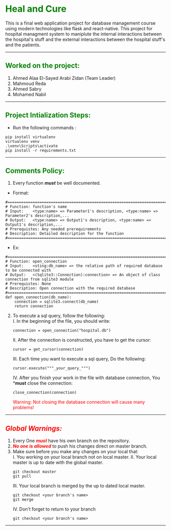 # <span style="color: green">Heal and Cure</span>
This is a final web application project for database management course using modern technologies like flask and react-native. This project for hospital managment system to maniplute the internal interactions between the hospital's stuff and the external interactions between the hospital stuff's and the patients.
- - -
## <span style="color: green">Worked on the project:</span>
1. Ahmed Alaa El-Sayed Arabi Zidan (Team Leader)
2. Mahmoud Reda
3. Ahmed Sabry
4. Mohamed Nabil
- - -
## <span style="color: green">Project Intialization Steps:</span>
- Run the following commands :
```
pip install virtualenv
virtualenv venv
.\venv\Scripts\activate
pip install -r requirements.txt
```
- - -
## <span style="color: green">Comments Policy:</span>
1. Every function ***must*** be well documented. <br>
- Format:
```
#===================================================================================================
# Function: function's name
# Input:    <type:name> => Parameter1's description, <type:name> => Parameter2's description,...
# Output:   <type:name> => Output1's description, <type:name> => Output1's description,...
# Prerequistes: Any needed prerequirements
# Description: Detailed description for the function
#===================================================================================================
```
- Ex:
```
#===================================================================================================
# Function: open_connection
# Input:    <sting:db_name> => the relative path of required database to be connected with
# Output:   <(Sqlite3::Connection):connection> => An object of class connection from sqlite3 module
# Prerequistes: None
# Description: Open connection with the required database
#===================================================================================================
def open_connection(db_name):
    connection = sqlite3.connect(db_name)
    return connection
```
2. To execute a sql query, follow the following:<br>
    I. In the beginning of the file, you should write:<br>
    ```
    connection = open_connection("hospital.db")
    ```
    II. After the connection is constructed, you have to get the cursor:<br>
    ```
    cursor = get_cursor(connection)
    ```
    III. Each time you want to execute a sql query, Do the following:
    ```
    cursor.execute("""_your_query_""")
    ```

    IV. After you finish your work in the file with database connection, You ***must** close the connection:
    ```
    close_connection(connection)
    ```
    <span style="color: red">Warning: Not closing the database connection will cause many problems!</span>
- - -
## <span style="color: red">***Global Warnings:***</span>
1. Every One <span style="color: red">***must***</span> have his own branch on the repository.
2. <span style="color: red">***No one is allowed***</span> to push his changes direct on master branch.
3. Make sure before you make any changes on your local that:<br>
    I. You working on your local branch not on local master.
    II. Your local master is up to date with the global master.
    ```
    git checkout master
    git pull
    ```
    III. Your local branch is merged by the up to dated local master.
    ```
    git checkout <your branch's name>
    git merge
    ```
    IV. Don't forget to return to your branch
    ```
    git checkout <your branch's name>
    ```
- - -